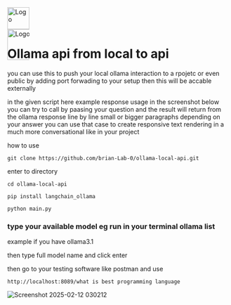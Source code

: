 
<div style="width:50px;height:50px; justfy:center;">
<img src="https://github.com/user-attachments/assets/cce1094b-c453-452d-a767-de6dcfcac3cb" alt="Logo" width="50" height="50" >
<img src="https://github.com/user-attachments/assets/5ac333cb-6f7a-4ed6-9457-4f4d02ba015d" alt="Logo" width="70" height="70" >
</div>




# Ollama api from local to api

you can use this to push your local ollama interaction to a rpojetc or even public by adding port forwading to your setup then this will be accable externally

in the given script here example response usage in the screenshot below you can try to call by paasing your question and the result will return from the ollama response line by line small or bigger paragraphs
depending on your answer you can use that case to create responsive text rendering in a much more conversational like in your project


how to use 

```
git clone https://github.com/brian-Lab-0/ollama-local-api.git
```


enter to directory

```
cd ollama-local-api
```


```
pip install langchain_ollama
```

```
python main.py
```



### type your available model eg run in your terminal ollama list  
example if you have ollama3.1

then type full model name and click enter

then go to your testing software like postman and use 

```
http://localhost:8089/what is best programming language
```

![Screenshot 2025-02-12 030212](https://github.com/user-attachments/assets/160b4d52-e230-4d85-bf15-3f8abff0d15c)




